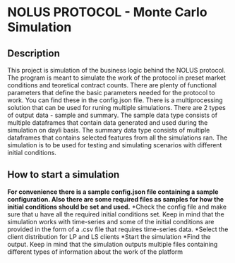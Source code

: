 # NOLUS PROTOCOL - Monte Carlo Simulation

## Description
  This project is simulation of the business logic behind the NOLUS protocol. The program is meant to simulate the work of the protocol in preset market conditions and teoretical contract counts. There are plenty of functional parameters that define the basic parameters needed for the protocol to work. You can find these in the config.json file. There is a multiprocessing solution that can be used for runing multiple simulations. There are 2 types of output data - sample and summary. The sample data type consists of multiple dataframes that contain data generated and used during the simulation on dayli basis. The summary data type consists of multiple dataframes that contains selected features from all the simulations ran. The simulation is to be used for testing and simulating scenarios with different initial conditions. 

## How to start a simulation
  **For convenience there is a sample config.json file containing a sample configuration. Also there are some required files as samples for how the initial conditions should be set and used.**
*Check the config file and make sure that u have all the required initial conditions set. Keep in mind that the simulation works with time-series and some of the initial conditions are provided in the form of a .csv file that requires time-series data.
*Select the client distribution for LP and LS clients
*Start the simulation
*Find the output. Keep in mind that the simulation outputs multiple files containing different types of information about the work of the platform
